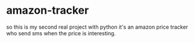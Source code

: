 # amazon-tracker
so this is my second real project with python it's an amazon price tracker who send sms when the price is interesting.
